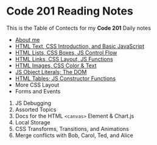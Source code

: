 # Code 201 Reading Notes

This is the Table of Contects for my **Code 201** Daily notes

- [About me]()
- [HTML Text, CSS Introduction, and Basic JavaScript]()
- [HTML Lists, CSS Boxes, JS Control Flow]()
- [HTML Links, CSS Layout, JS Functions]()
- [HTML Images, CSS Color & Text]()
- [JS Object Literals; The DOM]()
- [HTML Tables; JS Constructor Functions]()
- More CSS Layout
- Forms and Events
1. JS Debugging
2. Assorted Topics
3. Docs for the HTML `<canvas>` Element & Chart.js
4. Local Storage
5. CSS Transforms, Transitions, and Animations
6. Merge conflicts with Bob, Carol, Ted, and Alice
